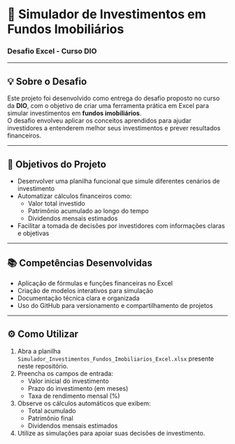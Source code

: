 # 🚀 Simulador de Investimentos em Fundos Imobiliários  
### Desafio Excel - Curso DIO

---

## 💡 Sobre o Desafio  
Este projeto foi desenvolvido como entrega do desafio proposto no curso da **DIO**, com o objetivo de criar uma ferramenta prática em Excel para simular investimentos em **fundos imobiliários**.  
O desafio envolveu aplicar os conceitos aprendidos para ajudar investidores a entenderem melhor seus investimentos e prever resultados financeiros.

---

## 🎯 Objetivos do Projeto  
- Desenvolver uma planilha funcional que simule diferentes cenários de investimento  
- Automatizar cálculos financeiros como:  
  - Valor total investido  
  - Patrimônio acumulado ao longo do tempo  
  - Dividendos mensais estimados  
- Facilitar a tomada de decisões por investidores com informações claras e objetivas

---

## 📚 Competências Desenvolvidas  
- Aplicação de fórmulas e funções financeiras no Excel  
- Criação de modelos interativos para simulação  
- Documentação técnica clara e organizada  
- Uso do GitHub para versionamento e compartilhamento de projetos  

---

## ⚙️ Como Utilizar  
1. Abra a planilha `Simulador_Investimentos_Fundos_Imobiliarios_Excel.xlsx` presente neste repositório.  
2. Preencha os campos de entrada:  
   - Valor inicial do investimento  
   - Prazo do investimento (em meses)  
   - Taxa de rendimento mensal (%)  
3. Observe os cálculos automáticos que exibem:  
   - Total acumulado  
   - Patrimônio final  
   - Dividendos mensais estimados  
4. Utilize as simulações para apoiar suas decisões de investimento.
